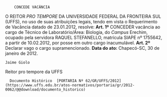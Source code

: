         CONCEDE VACÂNCIA  

 O REITOR *PRO TEMPORE*  DA UNIVERSIDADE FEDERAL DA FRONTEIRA SUL (UFFS), no uso de suas atribuições legais, tendo em vista o Requerimento de Vacância datado de 23.01.2012, resolve:   **Art. 1º**  CONCEDER vacância ao cargo de Técnico de Laboratório/Área: Biologia, do *Campus*  Erechim, ocupado pela servidora RAQUEL STEFANELLO, matrícula SIAPE nº 1755642, a partir de 10.02.2012, por posse em outro cargo inacumulável.   **Art. 2º**  Declarar vago o cargo supramencionado.        **Data do ato:** Chapecó-SC, 30 de janeiro de 2012.   
 

    Jaime Giolo    
 Reitor pro tempore da UFFS 

      Documento Histórico  [PORTARIA Nº 62/GR/UFFS/2012](https://www.uffs.edu.br/atos-normativos/portaria/gr/2012-0062/@@download/documento_historico)     
      